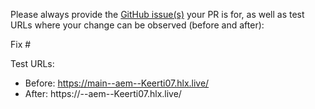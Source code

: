 Please always provide the [GitHub issue(s)](../issues) your PR is for, as well as test URLs where your change can be observed (before and after):

Fix #<gh-issue-id>

Test URLs:
- Before: https://main--aem--Keerti07.hlx.live/
- After: https://<branch>--aem--Keerti07.hlx.live/
